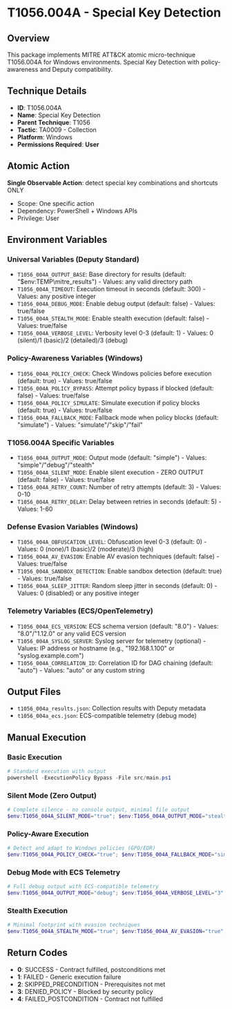 # T1056.004A - Special Key Detection

## Overview
This package implements MITRE ATT&CK atomic micro-technique T1056.004A for Windows environments. Special Key Detection with policy-awareness and Deputy compatibility.

## Technique Details
- **ID**: T1056.004A
- **Name**: Special Key Detection
- **Parent Technique**: T1056
- **Tactic**: TA0009 - Collection
- **Platform**: Windows
- **Permissions Required**: **User**

## Atomic Action
**Single Observable Action**: detect special key combinations and shortcuts ONLY
- Scope: One specific action
- Dependency: PowerShell + Windows APIs
- Privilege: User

## Environment Variables

### Universal Variables (Deputy Standard)
- `T1056_004A_OUTPUT_BASE`: Base directory for results (default: "$env:TEMP\mitre_results") - Values: any valid directory path
- `T1056_004A_TIMEOUT`: Execution timeout in seconds (default: 300) - Values: any positive integer
- `T1056_004A_DEBUG_MODE`: Enable debug output (default: false) - Values: true/false
- `T1056_004A_STEALTH_MODE`: Enable stealth execution (default: false) - Values: true/false
- `T1056_004A_VERBOSE_LEVEL`: Verbosity level 0-3 (default: 1) - Values: 0 (silent)/1 (basic)/2 (detailed)/3 (debug)

### Policy-Awareness Variables (Windows)
- `T1056_004A_POLICY_CHECK`: Check Windows policies before execution (default: true) - Values: true/false
- `T1056_004A_POLICY_BYPASS`: Attempt policy bypass if blocked (default: false) - Values: true/false
- `T1056_004A_POLICY_SIMULATE`: Simulate execution if policy blocks (default: true) - Values: true/false
- `T1056_004A_FALLBACK_MODE`: Fallback mode when policy blocks (default: "simulate") - Values: "simulate"/"skip"/"fail"

### T1056.004A Specific Variables
- `T1056_004A_OUTPUT_MODE`: Output mode (default: "simple") - Values: "simple"/"debug"/"stealth"
- `T1056_004A_SILENT_MODE`: Enable silent execution - ZERO OUTPUT (default: false) - Values: true/false
- `T1056_004A_RETRY_COUNT`: Number of retry attempts (default: 3) - Values: 0-10
- `T1056_004A_RETRY_DELAY`: Delay between retries in seconds (default: 5) - Values: 1-60

### Defense Evasion Variables (Windows)
- `T1056_004A_OBFUSCATION_LEVEL`: Obfuscation level 0-3 (default: 0) - Values: 0 (none)/1 (basic)/2 (moderate)/3 (high)
- `T1056_004A_AV_EVASION`: Enable AV evasion techniques (default: false) - Values: true/false
- `T1056_004A_SANDBOX_DETECTION`: Enable sandbox detection (default: true) - Values: true/false
- `T1056_004A_SLEEP_JITTER`: Random sleep jitter in seconds (default: 0) - Values: 0 (disabled) or any positive integer

### Telemetry Variables (ECS/OpenTelemetry)
- `T1056_004A_ECS_VERSION`: ECS schema version (default: "8.0") - Values: "8.0"/"1.12.0" or any valid ECS version
- `T1056_004A_SYSLOG_SERVER`: Syslog server for telemetry (optional) - Values: IP address or hostname (e.g., "192.168.1.100" or "syslog.example.com")
- `T1056_004A_CORRELATION_ID`: Correlation ID for DAG chaining (default: "auto") - Values: "auto" or any custom string

## Output Files
- `t1056_004a_results.json`: Collection results with Deputy metadata
- `t1056_004a_ecs.json`: ECS-compatible telemetry (debug mode)

## Manual Execution

### Basic Execution
```powershell
# Standard execution with output
powershell -ExecutionPolicy Bypass -File src/main.ps1
```

### Silent Mode (Zero Output)
```powershell
# Complete silence - no console output, minimal file output
$env:T1056_004A_SILENT_MODE="true"; $env:T1056_004A_OUTPUT_MODE="stealth"; powershell -ExecutionPolicy Bypass -File src/main.ps1
```

### Policy-Aware Execution
```powershell
# Detect and adapt to Windows policies (GPO/EDR)
$env:T1056_004A_POLICY_CHECK="true"; $env:T1056_004A_FALLBACK_MODE="simulate"; powershell -ExecutionPolicy Bypass -File src/main.ps1
```

### Debug Mode with ECS Telemetry
```powershell
# Full debug output with ECS-compatible telemetry
$env:T1056_004A_OUTPUT_MODE="debug"; $env:T1056_004A_VERBOSE_LEVEL="3"; $env:T1056_004A_ECS_VERSION="8.0"; powershell -ExecutionPolicy Bypass -File src/main.ps1
```

### Stealth Execution
```powershell
# Minimal footprint with evasion techniques
$env:T1056_004A_STEALTH_MODE="true"; $env:T1056_004A_AV_EVASION="true"; $env:T1056_004A_OBFUSCATION_LEVEL="2"; powershell -ExecutionPolicy Bypass -File src/main.ps1
```

## Return Codes
- **0**: SUCCESS - Contract fulfilled, postconditions met
- **1**: FAILED - Generic execution failure
- **2**: SKIPPED_PRECONDITION - Prerequisites not met
- **3**: DENIED_POLICY - Blocked by security policy
- **4**: FAILED_POSTCONDITION - Contract not fulfilled